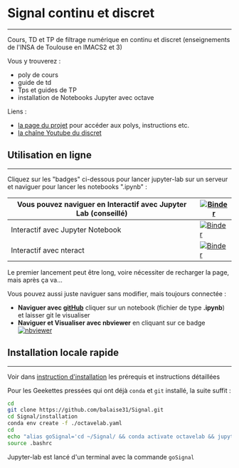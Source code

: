 # Signal continu et discret
---
Cours, TD et TP de filtrage numérique en continu et discret (enseignements de l'INSA de Toulouse en IMACS2 et 3)

Vous y trouverez :
  - poly de cours
  - guide de td
  - Tps et guides de TP
  - installation de Notebooks Jupyter avec octave

Liens :
  - [la page du projet](https://balaise31.github.io/Signal/index.html) pour accéder aux polys, instructions etc.
  - [la chaîne Youtube du discret](https://youtube.com/playlist?list=PL_wkaC4iMBTlJQpi7W18pkzR_kY9d-jsU) 


## Utilisation en ligne
---
Cliquez sur les "badges" ci-dessous pour lancer jupyter-lab sur un serveur et naviguer pour lancer les notebooks  ".ipynb" :

Vous pouvez naviguer en Interactif avec Jupyter Lab (conseillé) | [![Binder](https://mybinder.org/badge_logo.svg)](https://mybinder.org/v2/gh/balaise31/Signal/HEAD?urlpath=lab)
---|---
Interactif avec Jupyter Notebook | [![Binder](https://mybinder.org/badge_logo.svg)](https://mybinder.org/v2/gh/balaise31/Signal/HEAD?urlpath=tree)
Interactif avec nteract | [![Binder](https://mybinder.org/badge_logo.svg)](https://mybinder.org/v2/gh/balaise31/Signal/HEAD?urlpath=nteract)

Le premier lancement peut être long, voire nécessiter de recharger la page, mais après ça va...

Vous pouvez aussi juste naviguer sans modifier, mais toujours connectée :
  - **Naviguer avec [gitHub](https://github.com/balaise31/Signal)**  cliquer sur un notebook (fichier de type **.ipynb**) et laisser git le visualiser
  - **Naviguer et Visualiser avec nbviewer** en cliquant sur ce badge [![nbviewer](https://raw.githubusercontent.com/jupyter/design/master/logos/Badges/nbviewer_badge.svg)](https://nbviewer.org/github/balaise31/Signal/tree/master/)


## Installation locale rapide
---

Voir dans [instruction d'installation](./installation/README.md) les prérequis et instructions détaillées

Pour les Geekettes pressées qui ont déjà `conda` et `git` installé, la suite suffit :
```bash
cd
git clone https://github.com/balaise31/Signal.git
cd Signal/installation
conda env create -f ./octavelab.yaml
cd
echo "alias goSignal='cd ~/Signal/ && conda activate octavelab && jupyter-lab'">>.bashrc
source .bashrc
```

Jupyter-lab est lancé d'un terminal avec la commande `goSignal`

